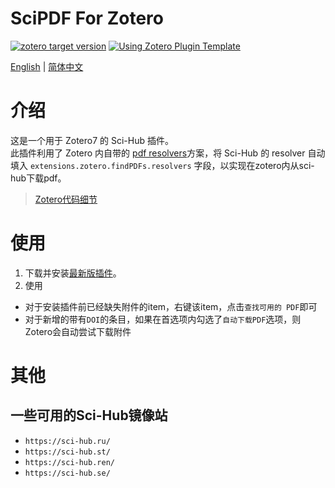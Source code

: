 # SciPDF For Zotero

[![zotero target version](https://img.shields.io/badge/Zotero-7-green?style=flat-square&logo=zotero&logoColor=CC2936)](https://www.zotero.org)
[![Using Zotero Plugin Template](https://img.shields.io/badge/Using-Zotero%20Plugin%20Template-blue?style=flat-square&logo=github)](https://github.com/windingwind/zotero-plugin-template)

[English](../README.md) | [简体中文](doc/README-zhCN.md)

# 介绍
这是一个用于 Zotero7 的 Sci-Hub 插件。  
此插件利用了 Zotero 内自带的 [pdf resolvers](https://www.zotero.org/support/kb/custom_pdf_resolvers)方案，将 Sci-Hub 的 resolver 自动填入 `extensions.zotero.findPDFs.resolvers` 字段，以实现在zotero内从sci-hub下载pdf。

> [Zotero代码细节](https://github.com/zotero/zotero/blob/5536f8d2bd08ddac9074b9df05b7d205273835e7/chrome/content/zotero/xpcom/attachments.js#L1350)


# 使用
1. 下载并安装[最新版插件](https://github.com/syt2/zotero-scipdf/releases/latest/download/zotero-scipdf.xpi)。
2. 使用
  - 对于安装插件前已经缺失附件的item，右键该item，点击`查找可用的 PDF`即可
  - 对于新增的带有`DOI`的条目，如果在首选项内勾选了`自动下载PDF`选项，则Zotero会自动尝试下载附件

# 其他
## 一些可用的Sci-Hub镜像站
- `https://sci-hub.ru/`
- `https://sci-hub.st/`
- `https://sci-hub.ren/`
- `https://sci-hub.se/`